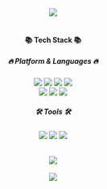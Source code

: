 <div align="center">
  <img src="https://capsule-render.vercel.app/api?type=waving&color=3C5087&height=200&section=header&text=Dahye%20Github!&fontSize=70&fontColor=fff" /><br><br>
  
  <h4>📚 Tech Stack 📚</h4>

  <h5>🔥 Platform & Languages 🔥</h5>
	<img src="https://img.shields.io/badge/-Java-02458D?style=flat-square&logo=Java&logoColor=white" />
	<img src="https://img.shields.io/badge/HTML5-E34F26?style=flat-square&logo=HTML5&logoColor=white" />
	<img src="https://img.shields.io/badge/CSS3-1572B6?style=flat-square&logo=CSS3&logoColor=white" />
  <img src="https://img.shields.io/badge/JavaScript-F7DF1E?style=flat-square&logo=JavaScript&logoColor=white" /><br>
  <img src="https://img.shields.io/badge/MySQL-4479A1?style=flat-square&logo=MySQL&logoColor=white" />
  <img src="https://img.shields.io/badge/Spring-6DB33F?style=flat-square&logo=Spring&logoColor=white" />
  <img src="https://img.shields.io/badge/C-1572B6?style=flat-square&logo=C&logoColor=white" /><br>
  
  
  <h5>🛠 Tools 🛠</h5>
  <img src="https://img.shields.io/badge/Eclipse%20IDE-2C2255?style=flat-square&logo=EclipseIDE&logoColor=white" />
  <img src="https://img.shields.io/badge/Visual%20Studio%20Code-007ACC?style=flat-square&logo=VisualStudioCode&logoColor=white" />
  <img src="https://img.shields.io/badge/Slack-4A154B?style=flat-square&logo=Slack&logoColor=white" /><br><br>
  
  
  
  <img src="https://github-readme-stats.vercel.app/api/top-langs/?username=ekgp209&layout=compact&theme=dark"><br><br>
  <img src="https://github-readme-stats.vercel.app/api?username=ekgp209&show_icons=true&theme=github_dark">
  
</div>
